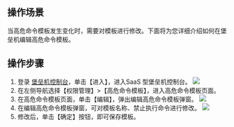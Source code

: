 ## 操作场景
当高危命令模板发生变化时，需要对模板进行修改。下面将为您详细介绍如何在堡垒机编辑高危命令模板。

## 操作步骤
1. 登录 [堡垒机控制台](https://console.cloud.tencent.com/dsgc/bh)，单击【进入】，进入SaaS 型堡垒机控制台。
![](https://main.qcloudimg.com/raw/e3215ca72923359dac830a2251e8d535.png)
2. 在左侧导航选择【权限管理】>【高危命令模板】，进入高危命令模板页面。
3. 在高危命令模板页面，单击【编辑】，弹出编辑高危命令模板弹窗。
![](https://main.qcloudimg.com/raw/aabef74d6b53f05b92147a20c31a2fbb.png)
4. 在编辑高危命令模板弹窗，可对模板名称、禁止执行命令进行修改。
![](https://main.qcloudimg.com/raw/bf850228ab96b6bb5a8cfeca38edb013.png)
5. 修改后，单击【确定】按钮，即可保存模板。

